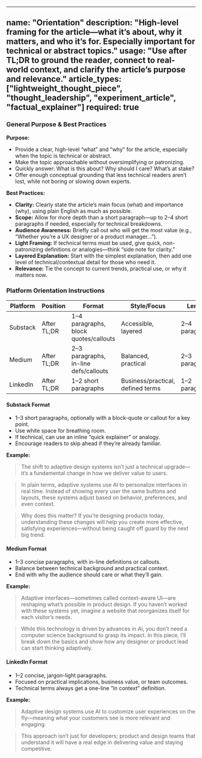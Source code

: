 <!-- orientation.md -->
---
name: "Orientation"
description: "High-level framing for the article—what it’s about, why it matters, and who it’s for. Especially important for technical or abstract topics."
usage: "Use after TL;DR to ground the reader, connect to real-world context, and clarify the article’s purpose and relevance."
article_types: ["lightweight_thought_piece", "thought_leadership", "experiment_article", "factual_explainer"]
required: true
---

### General Purpose & Best Practices

**Purpose:**
* Provide a clear, high-level “what” and “why” for the article, especially when the topic is technical or abstract.
* Make the topic approachable without oversimplifying or patronizing.
* Quickly answer: What is this about? Why should I care? What’s at stake?
* Offer enough conceptual grounding that less technical readers aren’t lost, while not boring or slowing down experts.

**Best Practices:**
* **Clarity:** Clearly state the article’s main focus (what) and importance (why), using plain English as much as possible.
* **Scope:** Allow for more depth than a short paragraph—up to 2–4 short paragraphs if needed, especially for technical breakdowns.
* **Audience Awareness:** Briefly call out who will get the most value (e.g., “Whether you’re a UX designer or a product manager…”).
* **Light Framing:** If technical terms must be used, give quick, non-patronizing definitions or analogies—think “side note for clarity.”
* **Layered Explanation:** Start with the simplest explanation, then add one level of technical/contextual detail for those who need it.
* **Relevance:** Tie the concept to current trends, practical use, or why it matters now.

### Platform Orientation Instructions

| Platform | Position    | Format                                | Style/Focus                       | Length         |
| -------- | ----------- | ------------------------------------- | --------------------------------- | -------------- |
| Substack | After TL;DR | 1–4 paragraphs, block quotes/callouts | Accessible, layered               | 2–4 paragraphs |
| Medium   | After TL;DR | 2–3 paragraphs, in-line defs/callouts | Balanced, practical               | 2–3 paragraphs |
| LinkedIn | After TL;DR | 1–2 short paragraphs                  | Business/practical, defined terms | 1–2 paragraphs |

#### Substack Format
* 1–3 short paragraphs, optionally with a block-quote or callout for a key point.
* Use white space for breathing room.
* If technical, can use an inline “quick explainer” or analogy.
* Encourage readers to skip ahead if they’re already familiar.

**Example:**
> The shift to adaptive design systems isn’t just a technical upgrade—it’s a fundamental change in how we deliver value to users.

> In plain terms, adaptive systems use AI to personalize interfaces in real time. Instead of showing every user the same buttons and layouts, these systems adjust based on behavior, preferences, and even context.

> Why does this matter? If you’re designing products today, understanding these changes will help you create more effective, satisfying experiences—without being caught off guard by the next big trend.

#### Medium Format
* 1–3 concise paragraphs, with in-line definitions or callouts.
* Balance between technical background and practical context.
* End with why the audience should care or what they’ll gain.

**Example:**
> Adaptive interfaces—sometimes called context-aware UI—are reshaping what’s possible in product design. If you haven’t worked with these systems yet, imagine a website that reorganizes itself for each visitor’s needs.

> While this technology is driven by advances in AI, you don’t need a computer science background to grasp its impact. In this piece, I’ll break down the basics and show how any designer or product lead can start thinking adaptively.

#### LinkedIn Format
* 1–2 concise, jargon-light paragraphs.
* Focused on practical implications, business value, or team outcomes.
* Technical terms always get a one-line “in context” definition.

**Example:**
> Adaptive design systems use AI to customize user experiences on the fly—meaning what your customers see is more relevant and engaging.

> This approach isn’t just for developers; product and design teams that understand it will have a real edge in delivering value and staying competitive.

